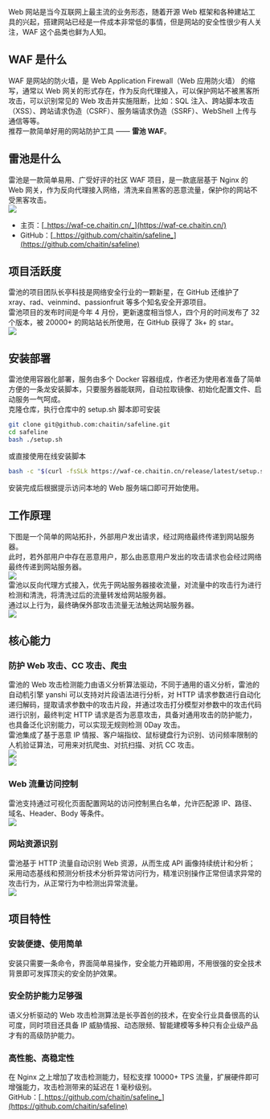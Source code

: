 Web 网站是当今互联网上最主流的业务形态，随着开源 Web 框架和各种建站工具的兴起，搭建网站已经是一件成本非常低的事情，但是网站的安全性很少有人关注，WAF 这个品类也鲜为人知。
<a name="b401z"></a>
## WAF 是什么
WAF 是网站的防火墙，是 Web Application Firewall（Web 应用防火墙） 的缩写，通常以 Web 网关的形式存在，作为反向代理接入，可以保护网站不被黑客所攻击，可以识别常见的 Web 攻击并实施阻断，比如：SQL 注入、跨站脚本攻击（XSS）、跨站请求伪造（CSRF）、服务端请求伪造（SSRF）、WebShell 上传与通信等等。<br />推荐一款简单好用的网站防护工具 —— **雷池 WAF**。
<a name="rjMPV"></a>
## 雷池是什么
雷池是一款简单易用、广受好评的社区 WAF 项目，是一款底层基于 Nginx 的 Web 网关，作为反向代理接入网络，清洗来自黑客的恶意流量，保护你的网站不受黑客攻击。<br />![](https://cdn.nlark.com/yuque/0/2023/png/396745/1694617563567-46904847-8032-4698-bd6a-4dd0c34fab91.png#averageHue=%23e2dac3&clientId=u56ad7339-9267-4&from=paste&id=u5448ab91&originHeight=675&originWidth=1080&originalType=url&ratio=2.5&rotation=0&showTitle=false&status=done&style=none&taskId=uca0bf889-39ff-427f-94b5-3a18aed45ff&title=)

- 主页：[_https://waf-ce.chaitin.cn/_](https://waf-ce.chaitin.cn/)
- GitHub：[_https://github.com/chaitin/safeline_](https://github.com/chaitin/safeline)
<a name="lCKqX"></a>
## 项目活跃度
雷池的项目团队长亭科技是网络安全行业的一颗新星，在 GitHub 还维护了 xray、rad、veinmind、passionfruit 等多个知名安全开源项目。<br />雷池项目的发布时间是今年 4 月份，更新速度相当惊人，四个月的时间发布了 32 个版本，被 20000+ 的网站站长所使用，在 GitHub 获得了 3k+ 的 star。<br />![](https://cdn.nlark.com/yuque/0/2023/png/396745/1694617563569-6401d9b9-d3bd-4d1d-b2e0-2496819fabf7.png#averageHue=%23faf9f9&clientId=u56ad7339-9267-4&from=paste&id=ud90a0322&originHeight=533&originWidth=800&originalType=url&ratio=2.5&rotation=0&showTitle=false&status=done&style=none&taskId=u984a0bf1-c6a4-41dc-b897-ce2f9046b56&title=)
<a name="LYti0"></a>
## 安装部署
雷池使用容器化部署，服务由多个 Docker 容器组成，作者还为使用者准备了简单方便的一条龙安装脚本，只要服务器能联网，自动拉取镜像、初始化配置文件、启动服务一气呵成。<br />克隆仓库，执行仓库中的 setup.sh 脚本即可安装
```bash
git clone git@github.com:chaitin/safeline.git
cd safeline
bash ./setup.sh
```
或直接使用在线安装脚本
```bash
bash -c "$(curl -fsSLk https://waf-ce.chaitin.cn/release/latest/setup.sh)"
```
安装完成后根据提示访问本地的 Web 服务端口即可开始使用。
<a name="n057P"></a>
## 工作原理
下图是一个简单的网站拓扑，外部用户发出请求，经过网络最终传递到网站服务器。<br />此时，若外部用户中存在恶意用户，那么由恶意用户发出的攻击请求也会经过网络最终传递到网站服务器。<br />![](https://cdn.nlark.com/yuque/0/2023/png/396745/1694617563574-743e0b89-f92d-48c3-8aec-2d8099f3bc34.png#averageHue=%23000000&clientId=u56ad7339-9267-4&from=paste&id=u394ee79b&originHeight=262&originWidth=1080&originalType=url&ratio=2.5&rotation=0&showTitle=false&status=done&style=none&taskId=uc27904ad-f74f-4daa-97a7-c2bebc8267a&title=)<br />雷池以反向代理方式接入，优先于网站服务器接收流量，对流量中的攻击行为进行检测和清洗，将清洗过后的流量转发给网站服务器。<br />通过以上行为，最终确保外部攻击流量无法触达网站服务器。<br />![](https://cdn.nlark.com/yuque/0/2023/png/396745/1694617563592-325421cb-387d-406f-a526-cb537b738ccc.png#averageHue=%23000000&clientId=u56ad7339-9267-4&from=paste&id=uf5b5d905&originHeight=262&originWidth=1080&originalType=url&ratio=2.5&rotation=0&showTitle=false&status=done&style=none&taskId=u96615c2b-5b2e-4e16-8381-ce2cbfa70b8&title=)
<a name="Kuh4n"></a>
## 核心能力
<a name="LsgIO"></a>
### 防护 Web 攻击、CC 攻击、爬虫
雷池的 Web 攻击检测能力由语义分析算法驱动，不同于通用的语义分析，雷池的自动机引擎 yanshi 可以支持对片段语法进行分析，对 HTTP 请求参数进行自动化递归解码，提取请求参数中的攻击片段，并通过攻击打分模型对参数中的攻击代码进行识别，最终判定 HTTP 请求是否为恶意攻击，具备对通用攻击的防护能力，也具备泛化识别能力，可以实现无规则检测 0Day 攻击。<br />雷池集成了基于恶意 IP 情报、客户端指纹、鼠标键盘行为识别、访问频率限制的人机验证算法，可用来对抗爬虫、对抗扫描、对抗 CC 攻击。<br />![](https://cdn.nlark.com/yuque/0/2023/png/396745/1694617563633-949bc1ef-8389-4a88-9fdd-5556769cc59e.png#averageHue=%23e0e0d9&clientId=u56ad7339-9267-4&from=paste&id=u2dc12ccc&originHeight=686&originWidth=1080&originalType=url&ratio=2.5&rotation=0&showTitle=false&status=done&style=none&taskId=u9f3e5599-e07f-499a-8498-bf85ef03a0a&title=)<br />![](https://cdn.nlark.com/yuque/0/2023/png/396745/1694617563794-54c6a741-1879-46d6-8e00-c15e4b69d347.png#averageHue=%23f5f6f8&clientId=u56ad7339-9267-4&from=paste&id=u3f29b151&originHeight=315&originWidth=800&originalType=url&ratio=2.5&rotation=0&showTitle=false&status=done&style=none&taskId=u8ad7bab1-db08-4c77-82e1-85ff3e032a9&title=)
<a name="ZI8fy"></a>
### Web 流量访问控制
雷池支持通过可视化页面配置网站的访问控制黑白名单，允许匹配源 IP、路径、域名、Header、Body 等条件。<br />![](https://cdn.nlark.com/yuque/0/2023/png/396745/1694617563952-f8ddee7b-c35e-4212-b511-daf4a44cb12c.png#averageHue=%23dad1c3&clientId=u56ad7339-9267-4&from=paste&id=u8b545a30&originHeight=675&originWidth=1080&originalType=url&ratio=2.5&rotation=0&showTitle=false&status=done&style=none&taskId=u43ff1ec7-a024-41e7-88fd-0747f194844&title=)
<a name="vNWss"></a>
### 网站资源识别
雷池基于 HTTP 流量自动识别 Web 资源，从而生成 API 画像持续统计和分析；采用动态基线和预测分析技术分析异常访问行为，精准识别操作正常但请求异常的攻击行为，从正常行为中检测出异常流量。<br />![](https://cdn.nlark.com/yuque/0/2023/png/396745/1694617563998-88e6ba33-0cf3-4491-b148-3c77ba7eff39.png#averageHue=%23d7c28f&clientId=u56ad7339-9267-4&from=paste&id=ufb29753a&originHeight=686&originWidth=1080&originalType=url&ratio=2.5&rotation=0&showTitle=false&status=done&style=none&taskId=uf88bc9a1-06c6-4a28-a248-b3c9045d257&title=)
<a name="oTdWn"></a>
## 项目特性
<a name="zVKHg"></a>
### 安装便捷、使用简单
安装只需要一条命令，界面简单易操作，安全能力开箱即用，不用很强的安全技术背景即可发挥顶尖的安全防护效果。
<a name="FuXMf"></a>
### 安全防护能力足够强
语义分析驱动的 Web 攻击检测算法是长亭首创的技术，在安全行业具备很高的认可度，同时项目还具备 IP 威胁情报、动态限频、智能建模等多种只有企业级产品才有的高级防护能力。
<a name="bwpC0"></a>
### 高性能、高稳定性
在 Nginx 之上增加了攻击检测能力，轻松支撑 10000+ TPS 流量，扩展硬件即可增强能力，攻击检测带来的延迟在 1 毫秒级别。<br />GitHub：[_https://github.com/chaitin/safeline_](https://github.com/chaitin/safeline)
